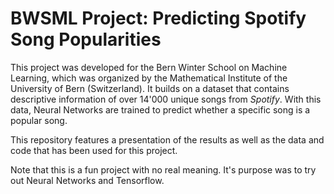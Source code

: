 # BWSML Project: Predicting Spotify Song Popularities

This project was developed for the Bern Winter School on Machine Learning, which was organized by the Mathematical Institute of the University of Bern (Switzerland). It builds on a dataset that contains descriptive information of over 14'000 unique songs from *Spotify*. With this data, Neural Networks are trained to predict whether a specific song is a popular song.

This repository features a presentation of the results as well as the data and code that has been used for this project. 

Note that this is a fun project with no real meaning. It's purpose was to try out Neural Networks and Tensorflow.

